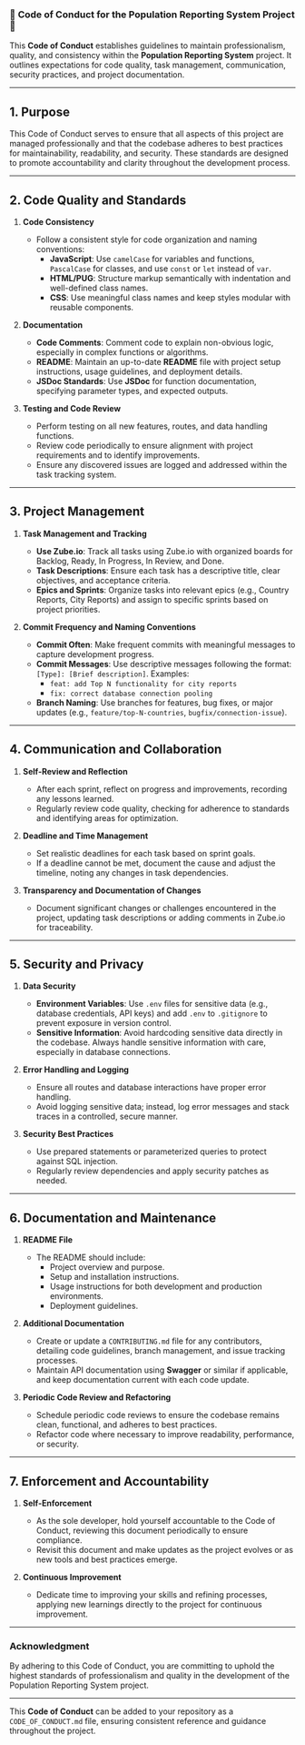 ### 📜 **Code of Conduct for the Population Reporting System Project** 📜

This **Code of Conduct** establishes guidelines to maintain professionalism, quality, and consistency within the **Population Reporting System** project. It outlines expectations for code quality, task management, communication, security practices, and project documentation.

---

## **1. Purpose**

This Code of Conduct serves to ensure that all aspects of this project are managed professionally and that the codebase adheres to best practices for maintainability, readability, and security. These standards are designed to promote accountability and clarity throughout the development process.

---

## **2. Code Quality and Standards**

1. **Code Consistency**  
   - Follow a consistent style for code organization and naming conventions:
     - **JavaScript**: Use `camelCase` for variables and functions, `PascalCase` for classes, and use `const` or `let` instead of `var`.
     - **HTML/PUG**: Structure markup semantically with indentation and well-defined class names.
     - **CSS**: Use meaningful class names and keep styles modular with reusable components.

2. **Documentation**  
   - **Code Comments**: Comment code to explain non-obvious logic, especially in complex functions or algorithms.
   - **README**: Maintain an up-to-date **README** file with project setup instructions, usage guidelines, and deployment details.
   - **JSDoc Standards**: Use **JSDoc** for function documentation, specifying parameter types, and expected outputs.

3. **Testing and Code Review**  
   - Perform testing on all new features, routes, and data handling functions.
   - Review code periodically to ensure alignment with project requirements and to identify improvements.
   - Ensure any discovered issues are logged and addressed within the task tracking system.

---

## **3. Project Management**

1. **Task Management and Tracking**  
   - **Use Zube.io**: Track all tasks using Zube.io with organized boards for Backlog, Ready, In Progress, In Review, and Done.
   - **Task Descriptions**: Ensure each task has a descriptive title, clear objectives, and acceptance criteria.
   - **Epics and Sprints**: Organize tasks into relevant epics (e.g., Country Reports, City Reports) and assign to specific sprints based on project priorities.

2. **Commit Frequency and Naming Conventions**  
   - **Commit Often**: Make frequent commits with meaningful messages to capture development progress.
   - **Commit Messages**: Use descriptive messages following the format: `[Type]: [Brief description]`. Examples:
     - `feat: add Top N functionality for city reports`
     - `fix: correct database connection pooling`
   - **Branch Naming**: Use branches for features, bug fixes, or major updates (e.g., `feature/top-N-countries`, `bugfix/connection-issue`).

---

## **4. Communication and Collaboration**

1. **Self-Review and Reflection**  
   - After each sprint, reflect on progress and improvements, recording any lessons learned.
   - Regularly review code quality, checking for adherence to standards and identifying areas for optimization.

2. **Deadline and Time Management**  
   - Set realistic deadlines for each task based on sprint goals.
   - If a deadline cannot be met, document the cause and adjust the timeline, noting any changes in task dependencies.

3. **Transparency and Documentation of Changes**  
   - Document significant changes or challenges encountered in the project, updating task descriptions or adding comments in Zube.io for traceability.

---

## **5. Security and Privacy**

1. **Data Security**  
   - **Environment Variables**: Use `.env` files for sensitive data (e.g., database credentials, API keys) and add `.env` to `.gitignore` to prevent exposure in version control.
   - **Sensitive Information**: Avoid hardcoding sensitive data directly in the codebase. Always handle sensitive information with care, especially in database connections.

2. **Error Handling and Logging**  
   - Ensure all routes and database interactions have proper error handling.
   - Avoid logging sensitive data; instead, log error messages and stack traces in a controlled, secure manner.

3. **Security Best Practices**  
   - Use prepared statements or parameterized queries to protect against SQL injection.
   - Regularly review dependencies and apply security patches as needed.

---

## **6. Documentation and Maintenance**

1. **README File**  
   - The README should include:
     - Project overview and purpose.
     - Setup and installation instructions.
     - Usage instructions for both development and production environments.
     - Deployment guidelines.

2. **Additional Documentation**  
   - Create or update a `CONTRIBUTING.md` file for any contributors, detailing code guidelines, branch management, and issue tracking processes.
   - Maintain API documentation using **Swagger** or similar if applicable, and keep documentation current with each code update.

3. **Periodic Code Review and Refactoring**  
   - Schedule periodic code reviews to ensure the codebase remains clean, functional, and adheres to best practices.
   - Refactor code where necessary to improve readability, performance, or security.

---

## **7. Enforcement and Accountability**

1. **Self-Enforcement**  
   - As the sole developer, hold yourself accountable to the Code of Conduct, reviewing this document periodically to ensure compliance.
   - Revisit this document and make updates as the project evolves or as new tools and best practices emerge.

2. **Continuous Improvement**  
   - Dedicate time to improving your skills and refining processes, applying new learnings directly to the project for continuous improvement.

---

### **Acknowledgment**

By adhering to this Code of Conduct, you are committing to uphold the highest standards of professionalism and quality in the development of the Population Reporting System project.

--- 

This **Code of Conduct** can be added to your repository as a `CODE_OF_CONDUCT.md` file, ensuring consistent reference and guidance throughout the project.